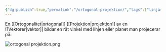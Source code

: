 ```yaml
---
{"dg-publish":true,"permalink":"/ortogonal-projektion/","tags":["linjäralgebra"]}
---
```


En [[Ortogonalitet\|ortogonal]] [[Projektion\|projektion]] av en [[Vektorer\|vektor]] bildar en rät vinkel med linjen eller planet man projecerar på.

![ortogonal projektion.png](/img/user/images/ortogonal%20projektion.png)
